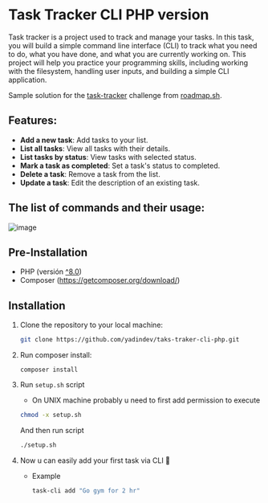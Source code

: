 # Task Tracker CLI PHP version

Task tracker is a project used to track and manage your tasks. In this task, you will build a simple command line interface (CLI) to track what you need to do, what you have done, and what you are currently working on. This project will help you practice your programming skills, including working with the filesystem, handling user inputs, and building a simple CLI application.

Sample solution for the [task-tracker](https://roadmap.sh/projects/task-tracker) challenge from [roadmap.sh](https://roadmap.sh/).

## Features:

- **Add a new task**: Add tasks to your list.
- **List all tasks**: View all tasks with their details.
- **List tasks by status**: View tasks with selected status.
- **Mark a task as completed**: Set a task's status to completed.
- **Delete a task**: Remove a task from the list.
- **Update a task**: Edit the description of an existing task.

## The list of commands and their usage:

![image](https://github.com/user-attachments/assets/3f967a64-0402-4f11-a3a8-0d6f974ce598)

## Pre-Installation

- PHP (versión [^8.0](https://www.php.net/downloads.php))
- Composer (https://getcomposer.org/download/)

## Installation

1. Clone the repository to your local machine:

   ```bash
   git clone https://github.com/yadindev/taks-traker-cli-php.git
   ```

2. Run composer install:

   ```shell
   composer install
   ```

3. Run `setup.sh` script

   - On UNIX machine probably u need to first add permission to execute

   ```bash
   chmod -x setup.sh
   ```

   And then run script

   ```bash
   ./setup.sh
   ```

4. Now u can easily add your first task via CLI 🚀
   - Example
     ```bash
     task-cli add "Go gym for 2 hr"
     ```
